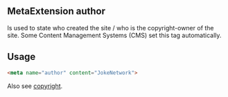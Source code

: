 ## MetaExtension author

Is used to state who created the site / who is the copyright-owner of the site. 
Some Content Management Systems (CMS) set this tag automatically.

## Usage

````html
<meta name="author" content="JokeNetwork">
````

Also see [copyright](copyright).
